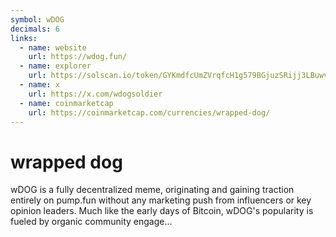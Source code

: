 ```yaml
---
symbol: wDOG
decimals: 6
links:
  - name: website
    url: https://wdog.fun/
  - name: explorer
    url: https://solscan.io/token/GYKmdfcUmZVrqfcH1g579BGjuzSRijj3LBuwv79rpump
  - name: x
    url: https://x.com/wdogsoldier
  - name: coinmarketcap
    url: https://coinmarketcap.com/currencies/wrapped-dog/
---
```


# wrapped dog

wDOG is a fully decentralized meme, originating and gaining traction entirely on pump.fun without any marketing push from influencers or key opinion leaders. Much like the early days of Bitcoin, wDOG's popularity is fueled by organic community engage...
